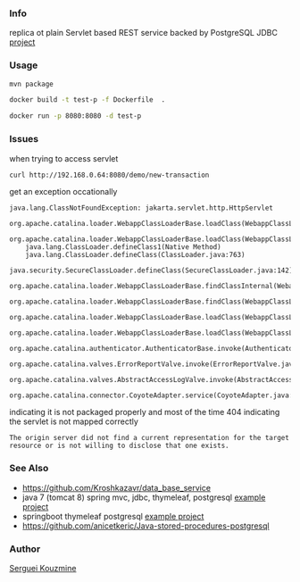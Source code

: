 ### Info

replica ot plain Servlet based REST service backed by PostgreSQL JDBC [project](https://github.com/markuszver/skytecapp)
### Usage
```sh
mvn package
```
```sh
docker build -t test-p -f Dockerfile  .
```
```sh
docker run -p 8080:8080 -d test-p
```

### Issues

when trying to access servlet
```sh
curl http://192.168.0.64:8080/demo/new-transaction
```
get an exception occationally
```text
java.lang.ClassNotFoundException: jakarta.servlet.http.HttpServlet
	org.apache.catalina.loader.WebappClassLoaderBase.loadClass(WebappClassLoaderBase.java:1364)
	org.apache.catalina.loader.WebappClassLoaderBase.loadClass(WebappClassLoaderBase.java:1185)
	java.lang.ClassLoader.defineClass1(Native Method)
	java.lang.ClassLoader.defineClass(ClassLoader.java:763)
	java.security.SecureClassLoader.defineClass(SecureClassLoader.java:142)
	org.apache.catalina.loader.WebappClassLoaderBase.findClassInternal(WebappClassLoaderBase.java:2401)
	org.apache.catalina.loader.WebappClassLoaderBase.findClass(WebappClassLoaderBase.java:859)
	org.apache.catalina.loader.WebappClassLoaderBase.loadClass(WebappClassLoaderBase.java:1333)
	org.apache.catalina.loader.WebappClassLoaderBase.loadClass(WebappClassLoaderBase.java:1185)
	org.apache.catalina.authenticator.AuthenticatorBase.invoke(AuthenticatorBase.java:493)
	org.apache.catalina.valves.ErrorReportValve.invoke(ErrorReportValve.java:81)
	org.apache.catalina.valves.AbstractAccessLogValve.invoke(AbstractAccessLogValve.java:660)
	org.apache.catalina.connector.CoyoteAdapter.service(CoyoteAdapter.java:343)
```
indicating it is not packaged properly
 and  most of the time 404 indicating the servlet is not mapped correctly
```text
The origin server did not find a current representation for the target resource or is not willing to disclose that one exists.
```
### See Also

  * https://github.com/Kroshkazavr/data_base_service
  * java 7 (tomcat 8) spring mvc, jdbc, thymeleaf, postgresql [example project](https://github.com/whoscared/LibraryDemo)
  * springboot thymeleaf postgresql [example project](https://github.com/arkenidar/spring-demo1)
  * https://github.com/anicetkeric/Java-stored-procedures-postgresql

### Author
[Serguei Kouzmine](kouzmine_serguei@yahoo.com)
